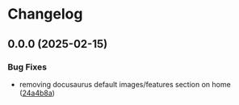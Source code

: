 # Changelog

## 0.0.0 (2025-02-15)


### Bug Fixes

* removing docusaurus default images/features section on home ([24a4b8a](https://github.com/hyperfluid-solutions/printcrew/commit/24a4b8a58c94c96fa009a8433aeecc5eaf4889a3))
